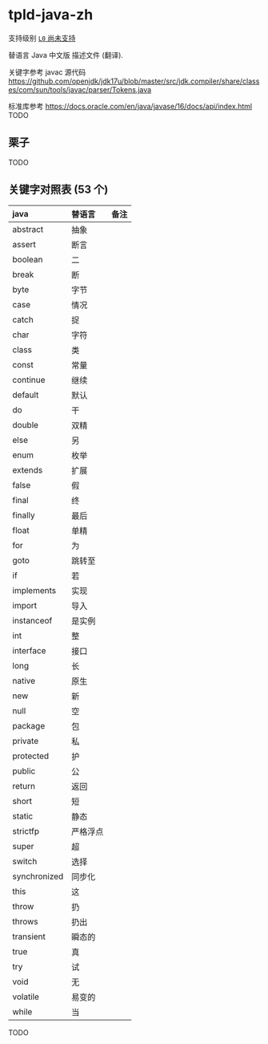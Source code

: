 # tpld-java-zh

支持级别 [`L0` 尚未支持](../../doc/level.md)

替语言 Java 中文版 描述文件 (翻译).

关键字参考 javac 源代码 <https://github.com/openjdk/jdk17u/blob/master/src/jdk.compiler/share/classes/com/sun/tools/javac/parser/Tokens.java>

标准库参考 <https://docs.oracle.com/en/java/javase/16/docs/api/index.html> TODO

## 栗子

TODO

## 关键字对照表 (53 个)

| java         | 替语言   | 备注 |
| :----------- | :------- | :--- |
| abstract     | 抽象     |      |
| assert       | 断言     |      |
| boolean      | 二       |      |
| break        | 断       |      |
| byte         | 字节     |      |
| case         | 情况     |      |
| catch        | 捉       |      |
| char         | 字符     |      |
| class        | 类       |      |
| const        | 常量     |      |
| continue     | 继续     |      |
| default      | 默认     |      |
| do           | 干       |      |
| double       | 双精     |      |
| else         | 另       |      |
| enum         | 枚举     |      |
| extends      | 扩展     |      |
| false        | 假       |      |
| final        | 终       |      |
| finally      | 最后     |      |
| float        | 单精     |      |
| for          | 为       |      |
| goto         | 跳转至   |      |
| if           | 若       |      |
| implements   | 实现     |      |
| import       | 导入     |      |
| instanceof   | 是实例   |      |
| int          | 整       |      |
| interface    | 接口     |      |
| long         | 长       |      |
| native       | 原生     |      |
| new          | 新       |      |
| null         | 空       |      |
| package      | 包       |      |
| private      | 私       |      |
| protected    | 护       |      |
| public       | 公       |      |
| return       | 返回     |      |
| short        | 短       |      |
| static       | 静态     |      |
| strictfp     | 严格浮点 |      |
| super        | 超       |      |
| switch       | 选择     |      |
| synchronized | 同步化   |      |
| this         | 这       |      |
| throw        | 扔       |      |
| throws       | 扔出     |      |
| transient    | 瞬态的   |      |
| true         | 真       |      |
| try          | 试       |      |
| void         | 无       |      |
| volatile     | 易变的   |      |
| while        | 当       |      |

TODO

